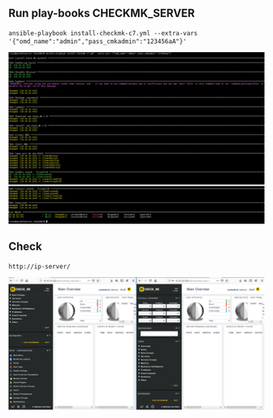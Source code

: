 ## Run play-books CHECKMK_SERVER

```
ansible-playbook install-checkmk-c7.yml --extra-vars '{"omd_name":"admin","pass_cmkadmin":"123456aA"}'
```

![](../img-play-books/Screenshot_347.png)
![](../img-play-books/Screenshot_348.png)

## Check 

```
http://ip-server/
```

![](../img-play-books/Screenshot_346.png)


